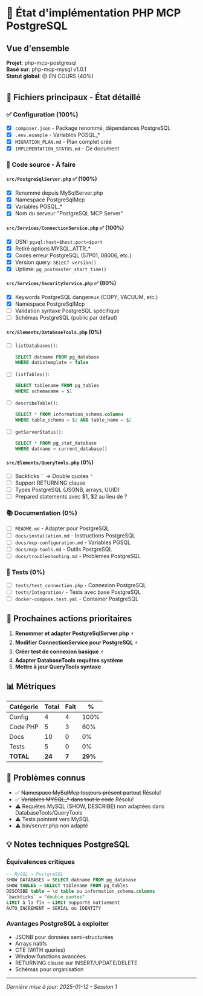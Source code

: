 # 🚧 État d'implémentation PHP MCP PostgreSQL

## Vue d'ensemble
**Projet**: php-mcp-postgresql  
**Basé sur**: php-mcp-mysql v1.0.1  
**Statut global**: 🟡 EN COURS (40%)

## 📁 Fichiers principaux - État détaillé

### ✅ Configuration (100%)
- [x] `composer.json` - Package renommé, dépendances PostgreSQL
- [x] `.env.example` - Variables PGSQL_*
- [x] `MIGRATION_PLAN.md` - Plan complet créé
- [x] `IMPLEMENTATION_STATUS.md` - Ce document

### 🔄 Code source - À faire

#### `src/PostgreSqlServer.php` ✅ (100%)
- [x] Renommé depuis MySqlServer.php
- [x] Namespace PostgreSqlMcp
- [x] Variables PGSQL_*
- [x] Nom du serveur "PostgreSQL MCP Server"

#### `src/Services/ConnectionService.php` ✅ (100%)
- [x] DSN: `pgsql:host=$host;port=$port`
- [x] Retiré options MYSQL_ATTR_*
- [x] Codes erreur PostgreSQL (57P01, 08006, etc.)
- [x] Version query: `SELECT version()`
- [x] Uptime: `pg_postmaster_start_time()`

#### `src/Services/SecurityService.php` ✅ (80%)
- [x] Keywords PostgreSQL dangereux (COPY, VACUUM, etc.)
- [x] Namespace PostgreSqlMcp
- [ ] Validation syntaxe PostgreSQL spécifique
- [ ] Schémas PostgreSQL (public par défaut)

#### `src/Elements/DatabaseTools.php` (0%)
- [ ] `listDatabases()`:
  ```sql
  SELECT datname FROM pg_database 
  WHERE datistemplate = false
  ```
- [ ] `listTables()`:
  ```sql
  SELECT tablename FROM pg_tables 
  WHERE schemaname = $1
  ```
- [ ] `describeTable()`:
  ```sql
  SELECT * FROM information_schema.columns 
  WHERE table_schema = $1 AND table_name = $2
  ```
- [ ] `getServerStatus()`:
  ```sql
  SELECT * FROM pg_stat_database 
  WHERE datname = current_database()
  ```

#### `src/Elements/QueryTools.php` (0%)
- [ ] Backticks `` → Double quotes `"`
- [ ] Support RETURNING clause
- [ ] Types PostgreSQL (JSONB, arrays, UUID)
- [ ] Prepared statements avec $1, $2 au lieu de ?

### 📚 Documentation (0%)

- [ ] `README.md` - Adapter pour PostgreSQL
- [ ] `docs/installation.md` - Instructions PostgreSQL
- [ ] `docs/mcp-configuration.md` - Variables PGSQL
- [ ] `docs/mcp-tools.md` - Outils PostgreSQL
- [ ] `docs/troubleshooting.md` - Problèmes PostgreSQL

### 🧪 Tests (0%)

- [ ] `tests/test_connection.php` - Connexion PostgreSQL
- [ ] `tests/Integration/` - Tests avec base PostgreSQL
- [ ] `docker-compose.test.yml` - Container PostgreSQL

## 🎯 Prochaines actions prioritaires

1. **Renommer et adapter PostgreSqlServer.php** ⚡
2. **Modifier ConnectionService pour PostgreSQL** ⚡
3. **Créer test de connexion basique** ⚡
4. **Adapter DatabaseTools requêtes système**
5. **Mettre à jour QueryTools syntaxe**

## 📊 Métriques

| Catégorie | Total | Fait | % |
|-----------|-------|------|---|
| Config | 4 | 4 | 100% |
| Code PHP | 5 | 3 | 60% |
| Docs | 10 | 0 | 0% |
| Tests | 5 | 0 | 0% |
| **TOTAL** | **24** | **7** | **29%** |

## 🐛 Problèmes connus

- ✅ ~~Namespace MySqlMcp toujours présent partout~~ Résolu!
- ✅ ~~Variables MYSQL_* dans tout le code~~ Résolu!
- ⚠️ Requêtes MySQL (SHOW, DESCRIBE) non adaptées dans DatabaseTools/QueryTools
- ⚠️ Tests pointent vers MySQL
- ⚠️ bin/server.php non adapté

## 💡 Notes techniques PostgreSQL

### Équivalences critiques
```sql
-- MySQL → PostgreSQL
SHOW DATABASES → SELECT datname FROM pg_database
SHOW TABLES → SELECT tablename FROM pg_tables
DESCRIBE table → \d table ou information_schema.columns
`backticks` → "double quotes"
LIMIT à la fin → LIMIT supporté nativement
AUTO_INCREMENT → SERIAL ou IDENTITY
```

### Avantages PostgreSQL à exploiter
- JSONB pour données semi-structurées
- Arrays natifs
- CTE (WITH queries)
- Window functions avancées
- RETURNING clause sur INSERT/UPDATE/DELETE
- Schémas pour organisation

---

*Dernière mise à jour: 2025-01-12 - Session 1*